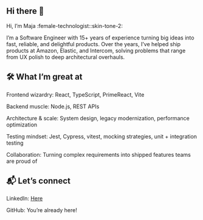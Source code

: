 ## Hi there 👋

Hi, I’m Maja :female-technologist::skin-tone-2:

I’m a Software Engineer with 15+ years of experience turning big ideas into fast, reliable, and delightful products.
Over the years, I’ve helped ship products at Amazon, Elastic, and Intercom, solving problems that range from UX polish to deep architectural overhauls.

## 🛠️ What I’m great at

Frontend wizardry: React, TypeScript, PrimeReact, Vite

Backend muscle: Node.js, REST APIs

Architecture & scale: System design, legacy modernization, performance optimization

Testing mindset: Jest, Cypress, vitest, mocking strategies, unit + integration testing

Collaboration: Turning complex requirements into shipped features teams are proud of

## 📬 Let’s connect

LinkedIn: [Here](https://www.linkedin.com/in/maja-grubic-50124861/)

GitHub: You’re already here!
